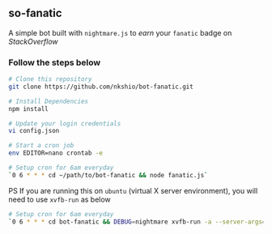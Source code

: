 ## so-fanatic

A simple bot built with `nightmare.js` to *earn* your `fanatic` badge on *StackOverflow* 

### Follow the steps below

```bash
# Clone this repository
git clone https://github.com/nkshio/bot-fanatic.git

# Install Dependencies
npm install

# Update your login credentials
vi config.json

# Start a cron job
env EDITOR=nano crontab -e

# Setup cron for 6am everyday
`0 6 * * * cd ~/path/to/bot-fanatic && node fanatic.js`
```

PS
If you are running this on `ubuntu` (virtual X server environment), you will need to use  `xvfb-run`  as below

```bash
# Setup cron for 6am everyday
`0 6 * * * cd bot-fanatic && DEBUG=nightmare xvfb-run -a --server-args="-screen 0 1366x768x24" node fanatic.js`
```